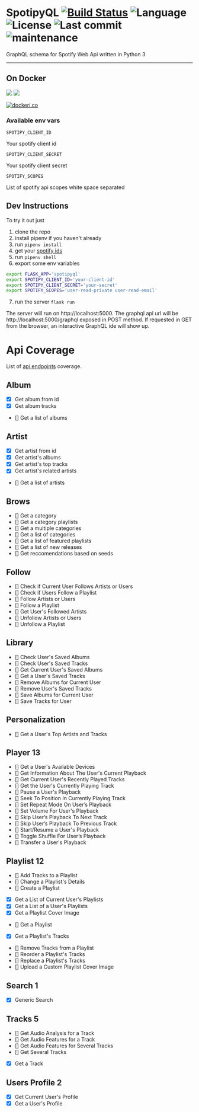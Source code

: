 # SpotipyQL [![Build Status](https://cloud.drone.io/api/badges/Skogsfrae/spotipyql/status.svg)](https://cloud.drone.io/Skogsfrae/spotipyql) ![Language](https://img.shields.io/github/languages/top/skogsfrae/spotipyql.svg?color=%2310101&style=flat&logo=python) ![License](https://img.shields.io/github/license/skogsfrae/spotipyql.svg?color=%2310101) ![Last commit](https://img.shields.io/github/last-commit/skogsfrae/spotipyql.svg?color=%2310101&style=flat&logo=github) ![maintenance](https://img.shields.io/maintenance/yes/2019.svg)

GraphQL schema for Spotify Web Api written in Python 3

----

## On Docker

![](https://images.microbadger.com/badges/version/skogsfrae/spotipyql.svg) ![](https://images.microbadger.com/badges/image/skogsfrae/spotipyql.svg)

[![dockeri.co](https://dockeri.co/image/skogsfrae/spotipyql)](https://hub.docker.com/r/skogsfrae/spotipyql)

### Available env vars

`SPOTIPY_CLIENT_ID`

Your spotify client id

`SPOTIPY_CLIENT_SECRET`

Your spotify client secret

`SPOTIFY_SCOPES`

List of spotify api scopes white space separated

## Dev Instructions

To try it out just 
1. clone the repo
2. install pipenv if you haven't already
3. run `pipenv install`
4. get your [spotify ids](https://developer.spotify.com)
5. run `pipenv shell`
6. export some env variables
```bash
export FLASK_APP='spotipyql'
export SPOTIPY_CLIENT_ID='your-client-id'
export SPOTIPY_CLIENT_SECRET='your-secret'
export SPOTIFY_SCOPES='user-read-private user-read-email'
```
7. run the server `flask run`

The server will run on http://localhost:5000.
The graphql api url will be http://localhost:5000/graphql exposed in POST method. If requested in GET from the browser, an interactive GraphQL ide will show up.


# Api Coverage

List of [api endpoints](https://developer.spotify.com/documentation/web-api/reference/) coverage.

## Album
- [x] Get album from id
- [x] Get album tracks
- [] Get a list of albums

## Artist
- [x] Get artist from id
- [x] Get artist's albums
- [x] Get artist's top tracks
- [x] Get artist's related artists
- [] Get a list of artists

## Brows
- [] Get a category
- [] Get a category playlists
- [] Get a multiple categories
- [] Get a list of categories
- [] Get a list of featured playlists
- [] Get a list of new releases
- [] Get reccomendations based on seeds

## Follow
- [] Check if Current User Follows Artists or Users
- [] Check if Users Follow a Playlist
- [] Follow Artists or Users
- [] Follow a Playlist
- [] Get User's Followed Artists
- [] Unfollow Artists or Users
- [] Unfollow a Playlist

## Library
- [] Check User's Saved Albums
- [] Check User's Saved Tracks
- [] Get Current User's Saved Albums
- [] Get a User's Saved Tracks
- [] Remove Albums for Current User
- [] Remove User's Saved Tracks
- [] Save Albums for Current User
- [] Save Tracks for User	

## Personalization
- [] Get a User's Top Artists and Tracks

## Player 13
- [] Get a User's Available Devices
- [] Get Information About The User's Current Playback
- [] Get Current User's Recently Played Tracks
- [] Get the User's Currently Playing Track
- [] Pause a User's Playback
- [] Seek To Position In Currently Playing Track	
- [] Set Repeat Mode On User’s Playback
- [] Set Volume For User's Playback
- [] Skip User’s Playback To Next Track
- [] Skip User’s Playback To Previous Track
- [] Start/Resume a User's Playback	
- [] Toggle Shuffle For User’s Playback
- [] Transfer a User's Playback	

## Playlist 12
- [] Add Tracks to a Playlist
- [] Change a Playlist's Details
- [] Create a Playlist
- [x] Get a List of Current User's Playlists
- [x] Get a List of a User's Playlists
- [x] Get a Playlist Cover Image
- [] Get a Playlist
- [x] Get a Playlist's Tracks
- [] Remove Tracks from a Playlist	
- [] Reorder a Playlist's Tracks
- [] Replace a Playlist's Tracks
- [] Upload a Custom Playlist Cover Image

## Search 1
- [x] Generic Search

## Tracks 5
- [] Get Audio Analysis for a Track	
- [] Get Audio Features for a Track
- [] Get Audio Features for Several Tracks	
- [] Get Several Tracks
- [x] Get a Track

## Users Profile 2
- [x] Get Current User's Profile
- [x] Get a User's Profile	
